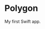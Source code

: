 <img src="file:///Users/adinack/Projects/Learning%20Swift/Polygon/demo.gif" title="" alt="" data-align="center">

# Polygon

My first Swift app.
